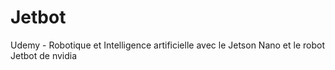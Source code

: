 # Jetbot
Udemy - Robotique et Intelligence artificielle avec le Jetson Nano et le robot Jetbot de nvidia
